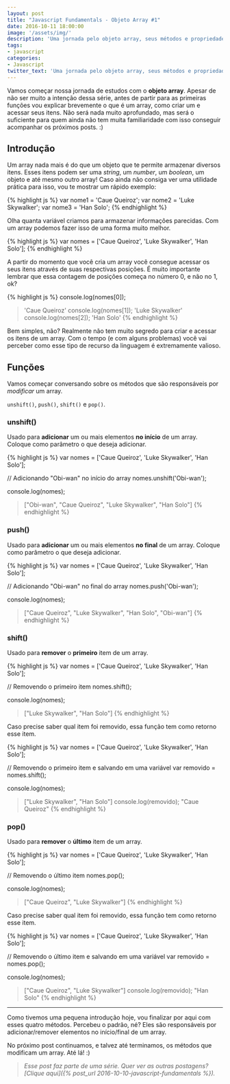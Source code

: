 ```yaml
---
layout: post
title: "Javascript Fundamentals - Objeto Array #1"
date: 2016-10-11 18:00:00
image: '/assets/img/'
description: 'Uma jornada pelo objeto array, seus métodos e propriedades.'
tags:
- javascript
categories:
- Javascript
twitter_text: 'Uma jornada pelo objeto array, seus métodos e propriedades.'
---
```


Vamos começar nossa jornada de estudos com o **objeto array**. Apesar de não ser muito a intenção dessa série, antes de partir para as primeiras funções vou explicar brevemente o que é um array, como criar um e acessar seus itens. Não será nada muito aprofundado, mas será o suficiente para quem ainda não tem muita familiaridade com isso conseguir acompanhar os próximos posts. :)

## Introdução

Um array nada mais é do que um objeto que te permite armazenar diversos itens. Esses itens podem ser uma _string_, um _number_, um _boolean_, um objeto e até mesmo outro array! Caso ainda não consiga ver uma utilidade prática para isso, vou te mostrar um rápido exemplo:

{% highlight js %}
var nome1 = 'Caue Queiroz';
var nome2 = 'Luke Skywalker';
var nome3 = 'Han Solo';
{% endhighlight %}

Olha quanta variável criamos para armazenar informações parecidas. Com um array podemos fazer isso de uma forma muito melhor.

{% highlight js %}
var nomes = ['Caue Queiroz', 'Luke Skywalker', 'Han Solo'];
{% endhighlight %}

A partir do momento que você cria um array você consegue acessar os seus itens através de suas respectivas posições. É muito importante lembrar que essa contagem de posições começa no número 0, e não no 1, ok?

{% highlight js %}
console.log(nomes[0]);
> 'Caue Queiroz'
console.log(nomes[1]);
> 'Luke Skywalker'
console.log(nomes[2]);
> 'Han Solo'
{% endhighlight %}

Bem simples, não? Realmente não tem muito segredo para criar e acessar os itens de um array. Com o tempo (e com alguns problemas) você vai perceber como esse tipo de recurso da linguagem é extremamente valioso.

## Funções

Vamos começar conversando sobre os métodos que são responsáveis por _modificar_ um array.

```unshift()```, ```push()```, ```shift()``` e ```pop()```.

### unshift()

Usado para **adicionar** um ou mais elementos **no início** de um array. Coloque como parâmetro o que deseja adicionar.

{% highlight js %}
var nomes = ['Caue Queiroz', 'Luke Skywalker', 'Han Solo'];

// Adicionando "Obi-wan" no início do array
nomes.unshift('Obi-wan');

console.log(nomes);
> ["Obi-wan", "Caue Queiroz", "Luke Skywalker", "Han Solo"]
{% endhighlight %}

### push()

Usado para **adicionar** um ou mais elementos **no final** de um array. Coloque como parâmetro o que deseja adicionar.

{% highlight js %}
var nomes = ['Caue Queiroz', 'Luke Skywalker', 'Han Solo'];

// Adicionando "Obi-wan" no final do array
nomes.push('Obi-wan');

console.log(nomes);
> ["Caue Queiroz", "Luke Skywalker", "Han Solo", "Obi-wan"]
{% endhighlight %}

### shift()

Usado para **remover** o **primeiro** item de um array.

{% highlight js %}
var nomes = ['Caue Queiroz', 'Luke Skywalker', 'Han Solo'];

// Removendo o primeiro item
nomes.shift();

console.log(nomes);
> ["Luke Skywalker", "Han Solo"]
{% endhighlight %}

Caso precise saber qual item foi removido, essa função tem como retorno esse item.

{% highlight js %}
var nomes = ['Caue Queiroz', 'Luke Skywalker', 'Han Solo'];

// Removendo o primeiro item e salvando em uma variável
var removido = nomes.shift();

console.log(nomes);
> ["Luke Skywalker", "Han Solo"]
console.log(removido);
> "Caue Queiroz"
{% endhighlight %}

### pop()

Usado para **remover** o **último** item de um array.

{% highlight js %}
var nomes = ['Caue Queiroz', 'Luke Skywalker', 'Han Solo'];

// Removendo o último item
nomes.pop();

console.log(nomes);
> ["Caue Queiroz", "Luke Skywalker"]
{% endhighlight %}

Caso precise saber qual item foi removido, essa função tem como retorno esse item.

{% highlight js %}
var nomes = ['Caue Queiroz', 'Luke Skywalker', 'Han Solo'];

// Removendo o último item e salvando em uma variável
var removido = nomes.pop();

console.log(nomes);
> ["Caue Queiroz", "Luke Skywalker"]
console.log(removido);
> "Han Solo"
{% endhighlight %}

---

Como tivemos uma pequena introdução hoje, vou finalizar por aqui com esses quatro métodos. Percebeu o padrão, né? Eles são responsáveis por adicionar/remover elementos no início/final de um array.

No próximo post continuamos, e talvez até terminamos, os métodos que modificam um array. Até lá! :)

> _Esse post faz parte de uma série. Quer ver as outras postagens? [Clique aqui]({% post_url 2016-10-10-javascript-fundamentals %})._


